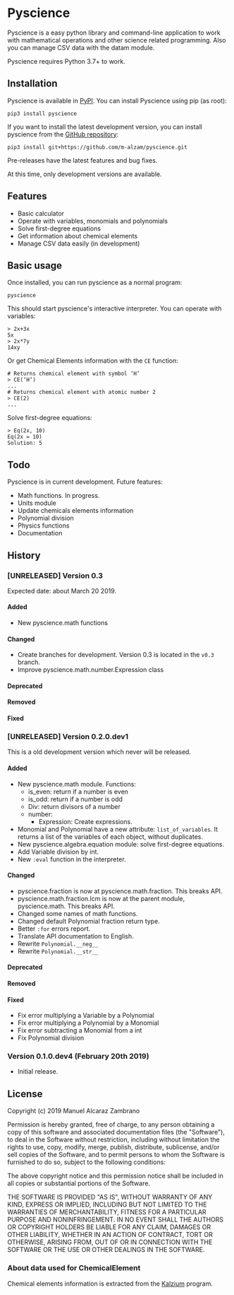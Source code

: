 # Pyscience

Pyscience is a easy python library and command-line application to work with
mathematical operations and other science related programming. Also you can manage
CSV data with the datam module.

Pyscience requires Python 3.7+ to work.

## Installation
Pyscience is available in [PyPI](https://pypi.org/project/pyscience/).
You can install Pyscience using pip (as root):

    pip3 install pyscience

If you want to install the latest development version, you can install pyscience
from the [GitHub repository](https://github.com/m-alzam/pyscience):

    pip3 install git+https://github.com/m-alzam/pyscience.git

Pre-releases have the latest features and bug fixes.

At this time, only development versions are available.

## Features
- Basic calculator
- Operate with variables, monomials and polynomials
- Solve first-degree equations
- Get information about chemical elements
- Manage CSV data easily (in development)

## Basic usage
Once installed, you can run pyscience as a normal program:

    pyscience

This should start pyscience's interactive interpreter. You can operate with
variables:

    > 2x+3x
    5x
    > 2x*7y
    14xy

Or get Chemical Elements information with the ``CE`` function:

    # Returns chemical element with symbol ‘H’
    > CE(‘H’) 
    ...
    # Returns chemical element with atomic number 2
    > CE(2)
    ...

Solve first-degree equations:

    > Eq(2x, 10)
    Eq(2x = 10)
    Solution: 5

## Todo
Pyscience is in current development. Future features:

* Math functions. In progress.
* Units module
* Update chemicals elements information
* Polynomial division
* Physics functions
* Documentation



## History

### [UNRELEASED] Version 0.3
Expected date: about March 20 2019.
#### Added
- New pyscience.math functions

#### Changed
- Create branches for development. Version 0.3 is located in the ``v0.3``
  branch.
- Improve pyscience.math.number.Expression class

#### Deprecated

#### Removed

#### Fixed

### [UNRELEASED] Version 0.2.0.dev1
This is a old development version which never will be released.
#### Added
- New pyscience.math module. Functions:
  * is_even: return if a number is even
  * is_odd: return if a number is odd
  * Div: return divisors of a number
  * number:
    - Expression: Create expressions.
- Monomial and Polynomial have a new attribute: ``list_of_variables``.
  It returns a list of the variables of each object, without duplicates.
- New pyscience.algebra.equation module: solve first-degree equations.
- Add Variable division by int.
- New ``:eval`` function in the interpreter.

#### Changed
- pyscience.fraction is now at pyscience.math.fraction. This breaks API.
- pyscience.math.fraction.lcm is now at the parent module, pyscience.math.
  This breaks API.
- Changed some names of math functions.
- Changed default Polynomial fraction return type.
- Better ``:for`` errors report.
- Translate API documentation to English.
- Rewrite ``Polynomial.__neg__``
- Rewrite ``Polynomial.__str__``

#### Deprecated

#### Removed

#### Fixed
- Fix error multiplying a Variable by a Polynomial
- Fix error multiplying a Polynomial by a Monomial
- Fix error subtracting a Monomial from a int
- Fix Polynomial division

### Version 0.1.0.dev4 (February 20th 2019)

- Initial release.


## License
Copyright (c) 2019 Manuel Alcaraz Zambrano

Permission is hereby granted, free of charge, to any person obtaining a copy
of this software and associated documentation files (the "Software"), to deal
in the Software without restriction, including without limitation the rights
to use, copy, modify, merge, publish, distribute, sublicense, and/or sell
copies of the Software, and to permit persons to whom the Software is
furnished to do so, subject to the following conditions:

The above copyright notice and this permission notice shall be included in all
copies or substantial portions of the Software.

THE SOFTWARE IS PROVIDED "AS IS", WITHOUT WARRANTY OF ANY KIND, EXPRESS OR
IMPLIED, INCLUDING BUT NOT LIMITED TO THE WARRANTIES OF MERCHANTABILITY,
FITNESS FOR A PARTICULAR PURPOSE AND NONINFRINGEMENT. IN NO EVENT SHALL THE
AUTHORS OR COPYRIGHT HOLDERS BE LIABLE FOR ANY CLAIM, DAMAGES OR OTHER
LIABILITY, WHETHER IN AN ACTION OF CONTRACT, TORT OR OTHERWISE, ARISING FROM,
OUT OF OR IN CONNECTION WITH THE SOFTWARE OR THE USE OR OTHER DEALINGS IN THE
SOFTWARE.

### About data used for ChemicalElement
Chemical elements information is extracted from the
[Kalzium](https://kde.org/applications/education/kalzium/) program.

